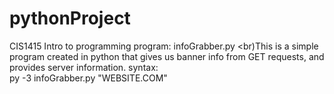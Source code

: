 # pythonProject
CIS1415 Intro to programming
program: infoGrabber.py
<br)This is a simple program created in python that gives us banner info from GET requests, and provides server information.
syntax:
<br>py -3 infoGrabber.py "WEBSITE.COM"</br>
